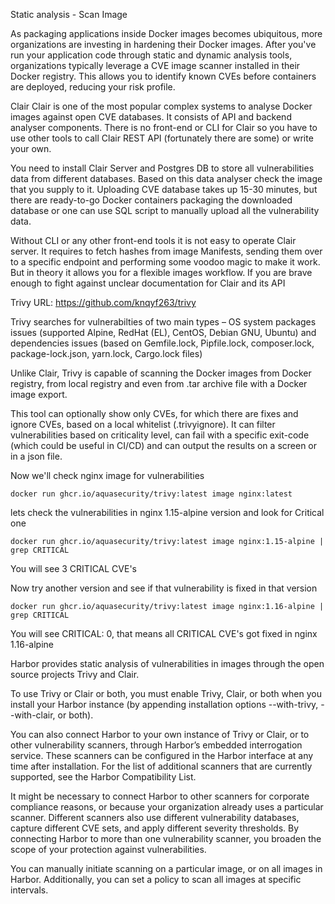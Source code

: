 
Static analysis - Scan Image

As packaging applications inside Docker images becomes ubiquitous, more organizations are investing in hardening their Docker images. After you've run your application code through static and dynamic analysis tools, organizations typically leverage a CVE image scanner installed in their Docker registry. This allows you to identify known CVEs before containers are deployed, reducing your risk profile.


Clair
Clair is one of the most popular complex systems to analyse Docker images against open CVE databases. It consists of API and backend analyser components. There is no front-end or CLI for Clair so you have to use other tools to call Clair REST API (fortunately there are some) or write your own.

You need to install Clair Server and Postgres DB to store all vulnerabilities data from different databases. Based on this data analyser check the image that you supply to it. Uploading CVE database takes up 15-30 minutes, but there are ready-to-go Docker containers packaging the downloaded database or one can use SQL script to manually upload all the vulnerability data.

Without CLI or any other front-end tools it is not easy to operate Clair server. It requires to fetch hashes from image Manifests, sending them over to a specific endpoint and performing some voodoo magic to make it work. But in theory it allows you for a flexible images workflow. If you are brave enough to fight against unclear documentation for Clair and its API 


Trivy
URL: https://github.com/knqyf263/trivy

Trivy searches for vulnerabilties of two main types – OS system packages issues (supported Alpine, RedHat (EL), CentOS, Debian GNU, Ubuntu) and dependencies issues (based on Gemfile.lock, Pipfile.lock, composer.lock, package-lock.json, yarn.lock, Cargo.lock files)

Unlike Clair, Trivy is capable of scanning the Docker images from Docker registry, from local registry and even from .tar archive file with a Docker image export.

This tool can optionally show only CVEs, for which there are fixes and ignore CVEs, based on a local whitelist (.trivyignore). It can filter vulnerabilities based on criticality level, can fail with a specific exit-code (which could be useful in CI/CD) and can output the results on a screen or in a json file.

Now we'll check nginx image for vulnerabilities 

```execute
docker run ghcr.io/aquasecurity/trivy:latest image nginx:latest 
```

lets check the vulnerabilities in nginx 1.15-alpine version and look for Critical one

```execute
docker run ghcr.io/aquasecurity/trivy:latest image nginx:1.15-alpine | grep CRITICAL
```

You will see 3 CRITICAL CVE's


Now try another version and see if that vulnerability is fixed in that version 

```execute
docker run ghcr.io/aquasecurity/trivy:latest image nginx:1.16-alpine | grep CRITICAL
```

You will see CRITICAL: 0, that means all CRITICAL CVE's got fixed in nginx 1.16-alpine 

Harbor provides static analysis of vulnerabilities in images through the open source projects Trivy and Clair.

To use Trivy or Clair or both, you must enable Trivy, Clair, or both when you install your Harbor instance (by appending installation options --with-trivy, --with-clair, or both).

You can also connect Harbor to your own instance of Trivy or Clair, or to other vulnerability scanners, through Harbor’s embedded interrogation service. These scanners can be configured in the Harbor interface at any time after installation. For the list of additional scanners that are currently supported, see the Harbor Compatibility List.

It might be necessary to connect Harbor to other scanners for corporate compliance reasons, or because your organization already uses a particular scanner. Different scanners also use different vulnerability databases, capture different CVE sets, and apply different severity thresholds. By connecting Harbor to more than one vulnerability scanner, you broaden the scope of your protection against vulnerabilities.

You can manually initiate scanning on a particular image, or on all images in Harbor. Additionally, you can set a policy to scan all images at specific intervals.

